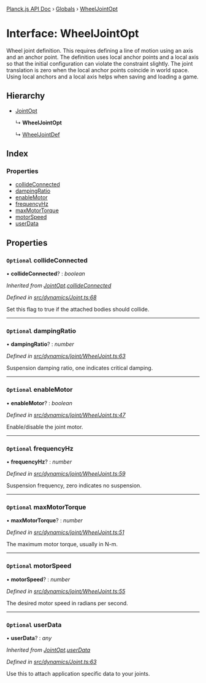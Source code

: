 [Planck.js API Doc](../README.md) › [Globals](../globals.md) › [WheelJointOpt](wheeljointopt.md)

# Interface: WheelJointOpt

Wheel joint definition. This requires defining a line of motion using an axis
and an anchor point. The definition uses local anchor points and a local axis
so that the initial configuration can violate the constraint slightly. The
joint translation is zero when the local anchor points coincide in world
space. Using local anchors and a local axis helps when saving and loading a
game.

## Hierarchy

* [JointOpt](jointopt.md)

  ↳ **WheelJointOpt**

  ↳ [WheelJointDef](wheeljointdef.md)

## Index

### Properties

* [collideConnected](wheeljointopt.md#optional-collideconnected)
* [dampingRatio](wheeljointopt.md#optional-dampingratio)
* [enableMotor](wheeljointopt.md#optional-enablemotor)
* [frequencyHz](wheeljointopt.md#optional-frequencyhz)
* [maxMotorTorque](wheeljointopt.md#optional-maxmotortorque)
* [motorSpeed](wheeljointopt.md#optional-motorspeed)
* [userData](wheeljointopt.md#optional-userdata)

## Properties

### `Optional` collideConnected

• **collideConnected**? : *boolean*

*Inherited from [JointOpt](jointopt.md).[collideConnected](jointopt.md#optional-collideconnected)*

*Defined in [src/dynamics/Joint.ts:68](https://github.com/shakiba/planck.js/blob/b8c946c/src/dynamics/Joint.ts#L68)*

Set this flag to true if the attached bodies
should collide.

___

### `Optional` dampingRatio

• **dampingRatio**? : *number*

*Defined in [src/dynamics/joint/WheelJoint.ts:63](https://github.com/shakiba/planck.js/blob/b8c946c/src/dynamics/joint/WheelJoint.ts#L63)*

Suspension damping ratio, one indicates critical damping.

___

### `Optional` enableMotor

• **enableMotor**? : *boolean*

*Defined in [src/dynamics/joint/WheelJoint.ts:47](https://github.com/shakiba/planck.js/blob/b8c946c/src/dynamics/joint/WheelJoint.ts#L47)*

Enable/disable the joint motor.

___

### `Optional` frequencyHz

• **frequencyHz**? : *number*

*Defined in [src/dynamics/joint/WheelJoint.ts:59](https://github.com/shakiba/planck.js/blob/b8c946c/src/dynamics/joint/WheelJoint.ts#L59)*

Suspension frequency, zero indicates no suspension.

___

### `Optional` maxMotorTorque

• **maxMotorTorque**? : *number*

*Defined in [src/dynamics/joint/WheelJoint.ts:51](https://github.com/shakiba/planck.js/blob/b8c946c/src/dynamics/joint/WheelJoint.ts#L51)*

The maximum motor torque, usually in N-m.

___

### `Optional` motorSpeed

• **motorSpeed**? : *number*

*Defined in [src/dynamics/joint/WheelJoint.ts:55](https://github.com/shakiba/planck.js/blob/b8c946c/src/dynamics/joint/WheelJoint.ts#L55)*

The desired motor speed in radians per second.

___

### `Optional` userData

• **userData**? : *any*

*Inherited from [JointOpt](jointopt.md).[userData](jointopt.md#optional-userdata)*

*Defined in [src/dynamics/Joint.ts:63](https://github.com/shakiba/planck.js/blob/b8c946c/src/dynamics/Joint.ts#L63)*

Use this to attach application specific data to your joints.

